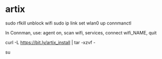 # artix

sudo rfkill unblock wifi
sudo ip link set wlan0 up
connmanctl

In Connman, use: agent on, scan wifi, services, connect wifi_NAME, quit

curl -L https://bit.ly/artix_install | tar -xzvf -

su
